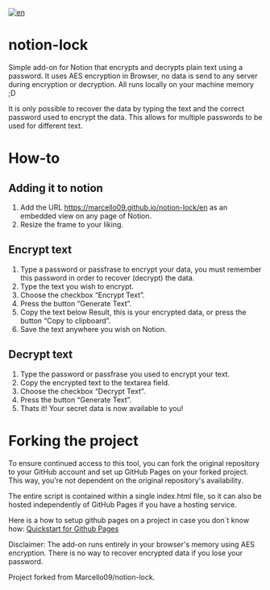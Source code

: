 [![en](https://img.shields.io/badge/lang-en-red.svg)](https://github.com/Marcello09/notion-lock/blob/main/README.md)

# notion-lock

Simple add-on for Notion that encrypts and decrypts plain text using a password.
It uses AES encryption in Browser, no data is send to any server during encryption or decryption. All runs locally on your machine memory ;D

It is only possible to recover the data by typing the text and the correct password used to encrypt the data. 
This allows for multiple passwords to be used for different text.

# How-to

## Adding it to notion

1. Add the URL https://marcello09.github.io/notion-lock/en as an embedded view on any page of Notion.
2. Resize the frame to your liking.

## Encrypt text

1. Type a password or passfrase to encrypt your data, you must remember this password in order to recover (decrypt) the data.
2. Type the text you wish to encrypt.
3. Choose the checkbox “Encrypt Text”.
4. Press the button “Generate Text”.
5. Copy the text below Result, this is your encrypted data, or press the button “Copy to clipboard”.
6. Save the text anywhere you wish on Notion.

## Decrypt text

1. Type the password or passfrase you used to encrypt your text.
2. Copy the encrypted text to the textarea field.
3. Choose the checkbox “Decrypt Text”.
4. Press the button “Generate Text”.
5. Thats it! Your secret data is now available to you!

# Forking the project

To ensure continued access to this tool, you can fork the original repository to your GitHub account and set up GitHub Pages on your forked project. This way, you're not dependent on the original repository's availability.

The entire script is contained within a single index.html file, so it can also be hosted independently of GitHub Pages if you have a hosting service.

Here is a how to setup github pages on a project in case you don´t know how: [Quickstart for Github Pages](https://docs.github.com/en/pages/quickstart)

Disclaimer: The add-on runs entirely in your browser's memory using AES encryption. There is no way to recover encrypted data if you lose your password.

Project forked from Marcello09/notion-lock.
